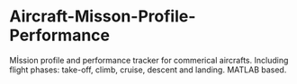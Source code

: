 # Aircraft-Misson-Profile-Performance
Mİssion profile and performance tracker for commerical aircrafts. Including flight phases: take-off, climb, cruise, descent and landing. MATLAB based.
